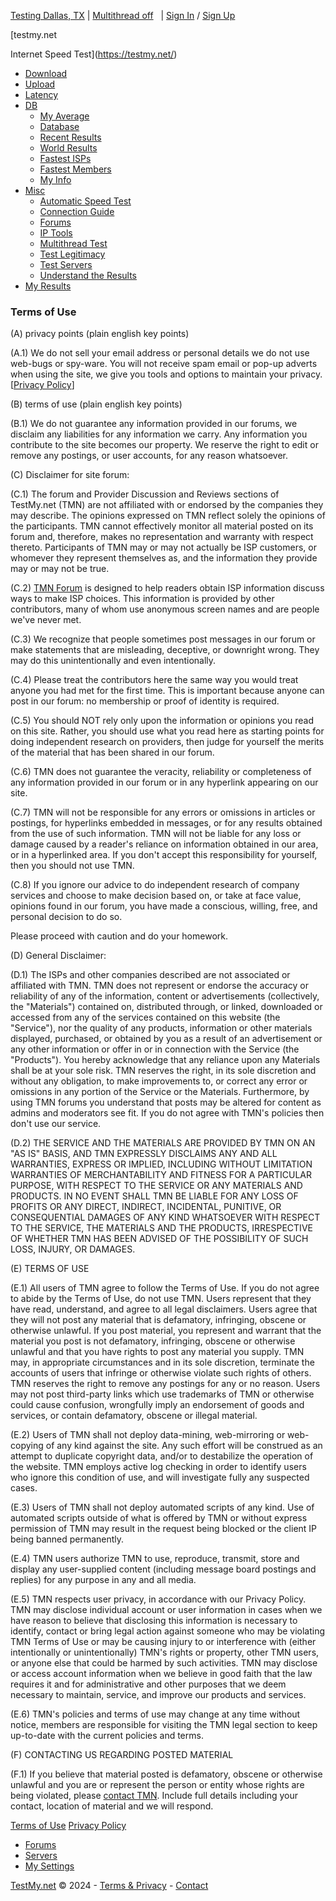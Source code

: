 [Testing Dallas, TX](https://testmy.net/mirror "Test Mirrors") | [Multithread off](https://testmy.net/multithread/?rel=ref "Enable Multithread")   | [Sign In](https://testmy.net/signin) / [Sign Up](https://testmy.net/signup)

[testmy.net  

Internet Speed Test](https://testmy.net/)

* [Download](https://testmy.net/download "Download Speed Test")
* [Upload](https://testmy.net/upload "Upload Speed Test")
* [Latency](https://testmy.net/latency "Latency Test")
* [DB](javascript:;)
    * [My Average](https://testmy.net/myaverage "My Average Internet Speed")
    * [Database](https://testmy.net/database "TestMy.net Speed Database")
    * [Recent Results](https://testmy.net/live "Recent Results")
    * [World Results](https://testmy.net/country "World Results")
    * [Fastest ISPs](https://testmy.net/hoststats "Fastest ISPs")
    * [Fastest Members](https://testmy.net/memberstats "Fastest Members")
    * [My Info](https://testmy.net/database "My Info")
* [Misc](javascript:;)
    * [Automatic Speed Test](https://testmy.net/auto "Automatic Speed Test")
    * [Connection Guide](https://testmy.net/connection-guide "Internet Connection Guide")
    * [Forums](https://testmy.net/ipb "TestMy.net Forums")
    * [IP Tools](https://testmy.net/iptools "IP Tools")
    * [Multithread Test](https://testmy.net/multithread "Multithread Speed Test")
    * [Test Legitimacy](https://testmy.net/legit-speed-test.php "TestMy.net Speed Test Legitimacy")
    * [Test Servers](https://testmy.net/mirror "Speed Test Servers")
    * [Understand the Results](https://testmy.net/understand-bandwidth "Understand Bandwidth")
* [My Results](https://testmy.net/myresults "My Results")

### Terms of Use

(A) privacy points (plain english key points)  
  
(A.1) We do not sell your email address or personal details we do not use web-bugs or spy-ware. You will not receive spam email or pop-up adverts when using the site, we give you tools and options to maintain your privacy. \[[Privacy Policy](http://testmy.net/legal/privacy.php)\]  
  
(B) terms of use (plain english key points)  
  
(B.1) We do not guarantee any information provided in our forums, we disclaim any liabilities for any information we carry. Any information you contribute to the site becomes our property. We reserve the right to edit or remove any postings, or user accounts, for any reason whatsoever.  
  
(C) Disclaimer for site forum:

(C.1) The forum and Provider Discussion and Reviews sections of TestMy.net (TMN) are not affiliated with or endorsed by the companies they may describe. The opinions expressed on TMN reflect solely the opinions of the participants. TMN cannot effectively monitor all material posted on its forum and, therefore, makes no representation and warranty with respect thereto. Participants of TMN may or may not actually be ISP customers, or whomever they represent themselves as, and the information they provide may or may not be true.  
  
(C.2) [TMN Forum](https://testmy.net/ipb) is designed to help readers obtain ISP information discuss ways to make ISP choices. This information is provided by other contributors, many of whom use anonymous screen names and are people we've never met.  
  
(C.3) We recognize that people sometimes post messages in our forum or make statements that are misleading, deceptive, or downright wrong. They may do this unintentionally and even intentionally.  
  
(C.4) Please treat the contributors here the same way you would treat anyone you had met for the first time. This is important because anyone can post in our forum: no membership or proof of identity is required.  
  
(C.5) You should NOT rely only upon the information or opinions you read on this site. Rather, you should use what you read here as starting points for doing independent research on providers, then judge for yourself the merits of the material that has been shared in our forum.  
  
(C.6) TMN does not guarantee the veracity, reliability or completeness of any information provided in our forum or in any hyperlink appearing on our site.  
  
(C.7) TMN will not be responsible for any errors or omissions in articles or postings, for hyperlinks embedded in messages, or for any results obtained from the use of such information. TMN will not be liable for any loss or damage caused by a reader's reliance on information obtained in our area, or in a hyperlinked area. If you don't accept this responsibility for yourself, then you should not use TMN.  
  
(C.8) If you ignore our advice to do independent research of company services and choose to make decision based on, or take at face value, opinions found in our forum, you have made a conscious, willing, free, and personal decision to do so.  
  
Please proceed with caution and do your homework.  
  
(D) General Disclaimer:  
  
(D.1) The ISPs and other companies described are not associated or affiliated with TMN. TMN does not represent or endorse the accuracy or reliability of any of the information, content or advertisements (collectively, the "Materials") contained on, distributed through, or linked, downloaded or accessed from any of the services contained on this website (the "Service"), nor the quality of any products, information or other materials displayed, purchased, or obtained by you as a result of an advertisement or any other information or offer in or in connection with the Service (the "Products"). You hereby acknowledge that any reliance upon any Materials shall be at your sole risk. TMN reserves the right, in its sole discretion and without any obligation, to make improvements to, or correct any error or omissions in any portion of the Service or the Materials. Furthermore, by using TMN forums you understand that posts may be altered for content as admins and moderators see fit. If you do not agree with TMN's policies then don't use our service.  
  
(D.2) THE SERVICE AND THE MATERIALS ARE PROVIDED BY TMN ON AN "AS IS" BASIS, AND TMN EXPRESSLY DISCLAIMS ANY AND ALL WARRANTIES, EXPRESS OR IMPLIED, INCLUDING WITHOUT LIMITATION WARRANTIES OF MERCHANTABILITY AND FITNESS FOR A PARTICULAR PURPOSE, WITH RESPECT TO THE SERVICE OR ANY MATERIALS AND PRODUCTS. IN NO EVENT SHALL TMN BE LIABLE FOR ANY LOSS OF PROFITS OR ANY DIRECT, INDIRECT, INCIDENTAL, PUNITIVE, OR CONSEQUENTIAL DAMAGES OF ANY KIND WHATSOEVER WITH RESPECT TO THE SERVICE, THE MATERIALS AND THE PRODUCTS, IRRESPECTIVE OF WHETHER TMN HAS BEEN ADVISED OF THE POSSIBILITY OF SUCH LOSS, INJURY, OR DAMAGES.  
  
(E) TERMS OF USE  
  
(E.1) All users of TMN agree to follow the Terms of Use. If you do not agree to abide by the Terms of Use, do not use TMN. Users represent that they have read, understand, and agree to all legal disclaimers. Users agree that they will not post any material that is defamatory, infringing, obscene or otherwise unlawful. If you post material, you represent and warrant that the material you post is not defamatory, infringing, obscene or otherwise unlawful and that you have rights to post any material you supply. TMN may, in appropriate circumstances and in its sole discretion, terminate the accounts of users that infringe or otherwise violate such rights of others. TMN reserves the right to remove any postings for any or no reason. Users may not post third-party links which use trademarks of TMN or otherwise could cause confusion, wrongfully imply an endorsement of goods and services, or contain defamatory, obscene or illegal material.  
  
(E.2) Users of TMN shall not deploy data-mining, web-mirroring or web-copying of any kind against the site. Any such effort will be construed as an attempt to duplicate copyright data, and/or to destabilize the operation of the website. TMN employs active log checking in order to identify users who ignore this condition of use, and will investigate fully any suspected cases.  
  
(E.3) Users of TMN shall not deploy automated scripts of any kind. Use of automated scripts outside of what is offered by TMN or without express permission of TMN may result in the request being blocked or the client IP being banned permanently.  
  
(E.4) TMN users authorize TMN to use, reproduce, transmit, store and display any user-supplied content (including message board postings and replies) for any purpose in any and all media.  
  
(E.5) TMN respects user privacy, in accordance with our Privacy Policy. TMN may disclose individual account or user information in cases when we have reason to believe that disclosing this information is necessary to identify, contact or bring legal action against someone who may be violating TMN Terms of Use or may be causing injury to or interference with (either intentionally or unintentionally) TMN's rights or property, other TMN users, or anyone else that could be harmed by such activities. TMN may disclose or access account information when we believe in good faith that the law requires it and for administrative and other purposes that we deem necessary to maintain, service, and improve our products and services.

(E.6) TMN's policies and terms of use may change at any time without notice, members are responsible for visiting the TMN legal section to keep up-to-date with the current policies and terms.  
  
(F) CONTACTING US REGARDING POSTED MATERIAL  
  
(F.1) If you believe that material posted is defamatory, obscene or otherwise unlawful and you are or represent the person or entity whose rights are being violated, please [contact TMN](https://testmy.net/contact). Include full details including your contact, location of material and we will respond.

[Terms of Use](https://testmy.net/legal/terms_of_use.php) [Privacy Policy](https://testmy.net/legal/privacy.php)

* [Forums](https://testmy.net/ipb)
* [Servers](https://testmy.net/mirror)
* [My Settings](https://testmy.net/mysettings)

[TestMy.net](https://testmy.net/) © 2024 - [Terms & Privacy](https://testmy.net/legal) - [Contact](https://testmy.net/contact)